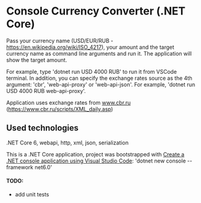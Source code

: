# Console Currency Converter (.NET Core)

Pass your currency name (USD/EUR/RUB - https://en.wikipedia.org/wiki/ISO_4217), your amount and the target currency name as command line arguments and run it. The application will show the target amount.

For example, type 'dotnet run USD 4000 RUB' to run it from VSCode terminal.
In addition, you can specify the exchange rates source as the 4th argument: 'cbr', 'web-api-proxy' or 'web-api-json'.
For example, 'dotnet run USD 4000 RUB web-api-proxy'.

Application uses exchange rates from www.cbr.ru (https://www.cbr.ru/scripts/XML_daily.asp)

## Used technologies
.NET Core 6, webapi, http, xml, json, serialization

This is a .NET Core application, project was bootstrapped with [Create a .NET console application using Visual Studio Code](https://docs.microsoft.com/en-us/dotnet/core/tutorials/with-visual-studio-code?pivots=dotnet-6-0): 'dotnet new console --framework net6.0'

#### TODO:
- add unit tests
